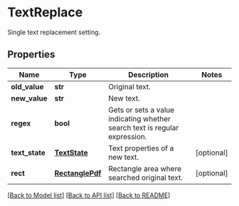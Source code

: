 ﻿# TextReplace
Single text replacement setting.

## Properties
Name | Type | Description | Notes
------------ | ------------- | ------------- | -------------
**old_value** | **str** | Original text. | 
**new_value** | **str** | New text. | 
**regex** | **bool** | Gets or sets a value indicating whether search text is regular expression. | 
**text_state** | [**TextState**](TextState.md) | Text properties of a new text. | [optional] 
**rect** | [**RectanglePdf**](RectanglePdf.md) | Rectangle area where searched original text. | [optional] 

[[Back to Model list]](../README.md#documentation-for-models) [[Back to API list]](../README.md#documentation-for-api-endpoints) [[Back to README]](../README.md)


